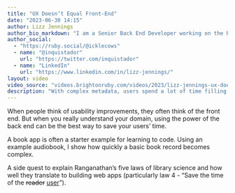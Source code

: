 ```yaml
---
title: "UX Doesn’t Equal Front-End"
date: "2023-06-30 14:15"
author: Lizz Jennings
author_bio_markdown: "I am a Senior Back End Developer working on the Rails app that runs Consonance publishing management software. Previous to this, I worked in the education sector for over a decade both as a librarian and a software developer, and in all manner of libraries before that."
author_social:
  - "https://ruby.social/@icklecows"
  - name: "@inquistador"
    url: "https://twitter.com/inquistador"
  - name: "LinkedIn"
    url: "https://www.linkedin.com/in/lizz-jennings/"
layout: video
video_source: "videos.brightonruby.com/videos/2023/lizz-jennings-ux-doesnt-equal-front-end.mp4"
description: "With complex metadata, users spend a lot of time filling in never-ending web forms. Of course app designers spend time optimising the front end to reduce complexity. But what if the back end can also help users spend less time filling in forms and more time producing lovely books?"
---
```


When people think of usability improvements, they often think of the front end. But when you really understand your domain, using the power of the back end can be the best way to save your users’ time.

A book app is often a starter example for learning to code. Using an example audiobook, I show how quickly a basic book record becomes complex.

A side quest to explain Ranganathan’s five laws of library science and how well they translate to building web apps (particularly law 4 - “Save the time of the <del>reader</del> <ins>user</ins>”).